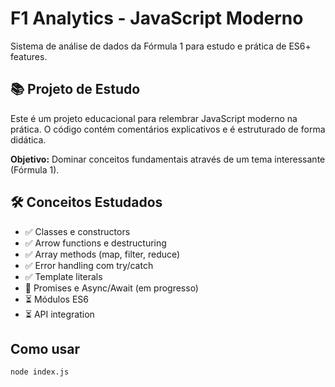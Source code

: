 # F1 Analytics - JavaScript Moderno

Sistema de análise de dados da Fórmula 1 para estudo e prática de ES6+ features.

## 📚 Projeto de Estudo

Este é um projeto educacional para relembrar JavaScript moderno na prática. O código contém comentários explicativos e é estruturado de forma didática.

**Objetivo:** Dominar conceitos fundamentais através de um tema interessante (Fórmula 1).

## 🛠 Conceitos Estudados

- ✅ Classes e constructors
- ✅ Arrow functions e destructuring  
- ✅ Array methods (map, filter, reduce)
- ✅ Error handling com try/catch
- ✅ Template literals
- 🔄 Promises e Async/Await (em progresso)
- ⏳ Módulos ES6
- ⏳ API integration

## Como usar
```bash
node index.js